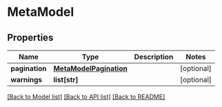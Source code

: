 # MetaModel

## Properties
Name | Type | Description | Notes
------------ | ------------- | ------------- | -------------
**pagination** | [**MetaModelPagination**](MetaModelPagination.md) |  | [optional] 
**warnings** | **list[str]** |  | [optional] 

[[Back to Model list]](../README.md#documentation-for-models) [[Back to API list]](../README.md#documentation-for-api-endpoints) [[Back to README]](../README.md)

